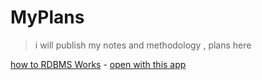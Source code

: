 # MyPlans
 > i will publish my notes and methodology , plans here

[how to RDBMS Works](/How%20to%20Work%20Database.canvas) - [open with this app](https://obsidian.md/)
